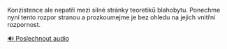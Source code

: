 
Konzistence ale nepatří mezi silné stránky teoretiků blahobytu. Ponechme nyní tento rozpor stranou a prozkoumejme je bez ohledu na jejich vnitřní rozpornost.

[🔊 Poslechnout audio](/data/7-paragraphs/audio/chapter_165/para_009-Konzistence-ale-nepat-mezi-siln-strnky-teoreti.mp3)
